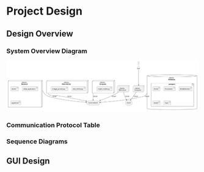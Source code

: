 # Project Design

## Design Overview


### System Overview Diagram

![](fig/deployment_diagram.svg)

### Communication Protocol Table

### Sequence Diagrams


## GUI Design



